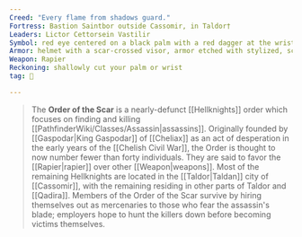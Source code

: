 ```yaml
---
Creed: "Every flame from shadows guard."
Fortress: Bastion Saintbor outside Cassomir, in Taldor†
Leaders: Lictor Cettorsein Vastilir
Symbol: red eye centered on a black palm with a red dagger at the wrist
Armor: helmet with a scar-crossed visor, armor etched with stylized, scarlike markings
Weapon: Rapier
Reckoning: shallowly cut your palm or wrist
tag: 👥

---
```


> The **Order of the Scar** is a nearly-defunct [[Hellknights]] order which focuses on finding and killing [[PathfinderWiki/Classes/Assassin|assassins]].  Originally founded by [[Gaspodar|King Gaspodar]] of [[Cheliax]] as an act of desperation in the early years of the [[Chelish Civil War]], the Order is thought to now number fewer than forty individuals. They are said to favor the [[Rapier|rapier]] over other [[Weapon|weapons]]. Most of the remaining Hellknights are located in the [[Taldor|Taldan]] city of [[Cassomir]], with the remaining residing in other parts of Taldor and [[Qadira]]. Members of the Order of the Scar survive by hiring themselves out as mercenaries to those who fear the assassin's blade; employers hope to hunt the killers down before becoming victims themselves.







